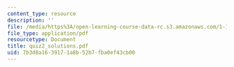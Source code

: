```yaml
---
content_type: resource
description: ''
file: /media/https%3A/open-learning-course-data-rc.s3.amazonaws.com/1-124j-foundations-of-software-engineering-fall-2000/7b3d8a1639171a8b52b7fba0ef43cb00_quiz2_solutions.pdf
file_type: application/pdf
resourcetype: Document
title: quiz2_solutions.pdf
uid: 7b3d8a16-3917-1a8b-52b7-fba0ef43cb00
---
```

